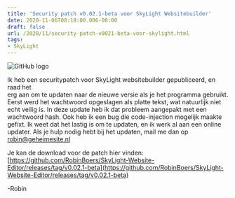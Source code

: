 ```yaml
---
title: 'Security patch v0.02.1-beta voor SkyLight Websitebuilder'
date: 2020-11-06T08:18:00.006-08:00
draft: false
url: /2020/11/security-patch-v0021-beta-voor-skylight.html
tags: 
- SkyLight
---
```


![GitHub logo](https://1.bp.blogspot.com/-AGKDCpdCNO8/Xs6_kyjly4I/AAAAAAAAHiU/ra4e3GErKFM74JzORlXorxl-HxojIhDhwCPcBGAYYCw/w198-h104/42A945F5-7EEC-4754-A9BA-3DAD9A8676E0.png)

Ik heb een securitypatch voor SkyLight websitebuilder gepubliceerd, en raad het  
erg aan om te updaten naar de nieuwe versie als je het programma gebruikt. Eerst werd het wachtwoord opgeslagen als platte tekst, wat natuurlijk niet echt veilig is. In deze update heb ik dat probleem aangepakt met een wachtwoord hash. Ook heb ik een bug die code-injection mogelijk maakte gefixt. Ik weet dat het lastig is om te updaten, en ik werk al aan een online updater. Als je hulp nodig hebt bij het updaten, mail me dan op robin@geheimesite.nl

Je kan de download voor de patch hier vinden: [https://github.com/RobinBoers/SkyLight-Website-Editor/releases/tag/v0.02.1-beta](https://github.com/RobinBoers/SkyLight-Website-Editor/releases/tag/v0.02.1-beta)  

\-Robin

